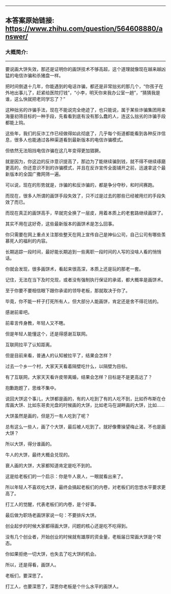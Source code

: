----------------------------------------
## 本答案原始链接: https://www.zhihu.com/question/564608880/answer/
### 大概简介: 
----------------------------------------
要说画大饼失效，那还是证明你的画饼技术不够高超，这个道理就像现在越来越凶猛的电信诈骗和杀猪盘一样。

把时间倒退十几年，你能遇到的电话诈骗，都还是非常拙劣的那几个，“你孩子在外地出事儿了，赶紧给医院打钱”，“小李，明天你来我办公室一趟”，“猜猜我是谁，这么快就把老同学忘了？”

这种拙劣的诈骗手法，现在不能说完全绝迹了，也只能说，属于某些诈骗集团用来海量初筛目标的一种手段，先看看到底有没有那么蠢的人，连这么拙劣的诈骗手段都能上钩。

这些年，我们的反诈工作已经做得如此彻底了，几乎每个街道都能看到各种反诈信息，很多人也能通过各种渠道看到最新版本的电信诈骗模式。

但依然无法阻挡电信诈骗在这几年变得更加猖獗。

就是因为，你这边的反诈意识提高了，那边为了能继续骗到钱，就不得不继续琢磨更高的，你还意识不到的诈骗模式，并且在反诈宣传全面铺开之前，迅速拿这个最新版本的全国广撒网筛一遍。

可以说，现在的形势就是，诈骗的和反诈骗的，都是争分夺秒，和时间赛跑。




而现在，很多人所谓的画饼手段失效了，只不过是过去的那些已经被用烂的手段失效了而已。

而现在真正的画饼高手，早就完全换了一层皮，用着本质上的老套路继续画饼了。

其实不用在这好奇，这些最新版本的画饼术是怎么回事。

你只需要在网上重点关注那些整天在网上宣传自己是神仙公司，自己公司有哪些羡慕死人的福利的内容。

长期追踪一段时间，最好能长期追到一些离职一段时间的人写的没啥人看的悄悄话。

你就会发现，很多画饼术，看起来很高深，本质上还是玩的那老一套。

记住，无法在当下及时兑现，或者没有强制执行保证的承诺，都大概率是画饼术。

至于你要不要相信眼下跟你承诺的领导老板，那就取决于你了。

毕竟，你不能一杆子打死所有人，但大部分人能画饼，肯定还是舍不得花钱的。

感谢前辈吧。




前辈言传身教，年轻人又不瞎。

但是年轻人能懂这个，还是得感谢互联网。

互联网拉平了认知距离。




但是目前来看，普通人的认知被拉平了，结果会怎样？

过去一个乡一个村，大家天天看着隔壁吃什么，以隔壁为目标。

有了互联网，大家天天看许皮带离婚，结果会怎样？目标是不是更高远了？

抱歉跑题了，思维不集中。




说回大饼这个事儿，大饼都是画的，有的人吃到了有的人吃不到，比如乔布斯在仓库画大饼、比如东哥卖光盘的时候画的大饼，比如老马在湖畔画的大饼，比如……

大饼虽然是画的，但是万一有人吃到了呢？

总有这么一些人，画了个大饼，最后被人吃到了。就好像曹操望梅止渴，不也是画大饼？




所以大饼，得分谁画的。

牛人的大饼，最终大概会兑现的。

衰人画的大饼，大家都知道肯定是吃不到的。

这是给老板们的一个启示：你是牛人衰人，一眼就看出来了。




所以年轻人不喜欢吃大饼，最终会搞起老板们的内卷，对老板们的忽悠水平要求更高了。

打工人的觉醒，代表老板们的内卷，是个好事。




最后做为职场老画饼家说一句：不要排斥大饼。

创业起步的时候大家都得画大饼，问题的核心还是吃不吃得到。

没有几个创业者，开始创业的时候就有雄厚的资金量，老板届日常画大饼是个常态。

你如果拒绝一切大饼，也失去了吃大饼的机会。

所以，还是得看，画饼人。

老板们，要深思了。

打工人，也要深思了，深思你老板是个什么水平的画饼人。